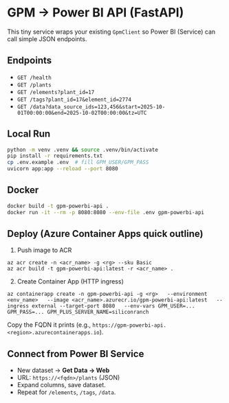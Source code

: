# GPM → Power BI API (FastAPI)

This tiny service wraps your existing `GpmClient` so Power BI (Service) can call simple JSON endpoints.

## Endpoints

- `GET /health`
- `GET /plants`
- `GET /elements?plant_id=17`
- `GET /tags?plant_id=17&element_id=2774`
- `GET /data?data_source_ids=123,456&start=2025-10-01T00:00:00&end=2025-10-02T00:00:00&tz=UTC`

## Local Run

```bash
python -m venv .venv && source .venv/bin/activate
pip install -r requirements.txt
cp .env.example .env  # fill GPM_USER/GPM_PASS
uvicorn app:app --reload --port 8080
```

## Docker

```bash
docker build -t gpm-powerbi-api .
docker run -it --rm -p 8080:8080 --env-file .env gpm-powerbi-api
```

## Deploy (Azure Container Apps quick outline)

1) Push image to ACR
```
az acr create -n <acr_name> -g <rg> --sku Basic
az acr build -t gpm-powerbi-api:latest -r <acr_name> .
```

2) Create Container App (HTTP ingress)
```
az containerapp create -n gpm-powerbi-api -g <rg>   --environment <env_name>   --image <acr_name>.azurecr.io/gpm-powerbi-api:latest   --ingress external --target-port 8080   --env-vars GPM_USER=... GPM_PASS=... GPM_PLUS_SERVER_NAME=siliconranch
```

Copy the FQDN it prints (e.g., `https://gpm-powerbi-api.<region>.azurecontainerapps.io`).

## Connect from Power BI Service

- New dataset → **Get Data → Web**
- URL: `https://<fqdn>/plants` (JSON)
- Expand columns, save dataset.
- Repeat for `/elements`, `/tags`, `/data`.
